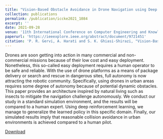 ```yaml
---
title: "Vision-Based Obstacle Avoidance in Drone Navigation using Deep Reinforcement Learning"
collection: publications
permalink: /publication/iccke2021_1084
excerpt: ''
date: 2021-09-28
venue: '11th International Conference on Computer Engineering and Knowledge (ICCKE)'
paperurl: 'https://ieeexplore.ieee.org/abstract/document/9721451'
citation: 'P. R. Gervi, A. Harati and S. K. Ghiasi-Shirazi, "Vision-Based Obstacle Avoidance in Drone Navigation using Deep Reinforcement Learning," 2021 11th International Conference on Computer Engineering and Knowledge (ICCKE), Mashhad, Iran, Islamic Republic of, 2021, pp. 363-368, doi: 10.1109/ICCKE54056.2021.9721451.'
---
```

Drones are soon getting into action in many commercial and non-commercial missions because of their low cost and easy deployment. Nonetheless, this so-called easy deployment requires a human operator to be safe and reliable. With the use of drone platforms as a means of package delivery or search and rescue in dangerous sites, full autonomy is now attracting the robotic community. Specifically, using drones in urban areas requires some degree of autonomy because of potential dynamic obstacles. This paper provides an architecture inspired by natural living such as insects to mitigate the navigation challenge autonomously. We conduct our study in a standard simulation environment, and the results will be compared to a human expert. Using deep reinforcement learning, we manage to generalize the learned policy in this specific domain. Finally, our simulated results imply that reasonable collision avoidance in urban environments is achieved compared to a human pilot.

[Download](https://doi.org/10.1007/s00158-022-03178-0)
